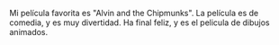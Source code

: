  Mi película favorita es "Alvin and the Chipmunks". La película es de comedia, y es muy divertidad.  Ha final feliz, y es el pelicula de dibujos animados. 